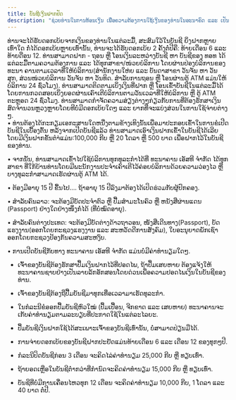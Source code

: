 ```yaml
---
title: ບັນຊີເງິນຝາກຢັດ
description: "ຊ່ວຍທ່ານໃນການທ້ອນເງິນ ເພື່ອຄວາມຕ້ອງການໃຊ້ເງິນຂອງທ່ານໃນອະນາຄົດ ແລະ ເປັນໄດ້ທັງເງິນໝູນໃຊ້ໃນແຕ່ລະວັນກໍ່ໄດ້ໃນເວລາຈຳເປັນ"
---
```


<div class="container">
<vs-row>
<vs-col w="6">
ທ່ານຈະໄດ້ຮັບດອກເບ້ຍຈາກເງິນຂອງທ່ານໃນແຕ່ລະມື້, ສະສົມໃວ້ໃນບັນຊີ ຍິ່ງຝາກຫຼາຍເທົ່າໃດ ກໍ່ໄດ້ດອກເບ້ຍຫຼາຍເທົ່ານັ້ນ, ທ່ານຈະໄດ້ຮັບດອກເບ້ຍ 2 ຄັ້ງຕໍ່ປີຄື: ທ້າຍເດືອນ 6 ແລະ ທ້າຍດືອນ 12.
</vs-col>
<vs-col w="6">
ທ່ານສາມາດຝາກ - ຖອນ ຫຼື ໂອນເງິນລະຫວ່າງບັນຊີ ຫາ ບັນຊີຂອງ ທອທ ໄດ້ແຕ່ລະມື້ຕາມຄວາມຕ້ອງການ ແລະ ໄດ້ທຸກສາຂາ/ໜ່ວຍບໍລິການ ໂດຍຜ່ານປ່ອງບໍລິການຂອງທະນາ ຄານຕາມເວລາທີ່ໃຫ້ບໍລິການ(ສຳນັກງານໃຫ່ຍ ແລະ ບັນດາສາຂາ ວັນຈັນ ຫາ ວັນ ສຸກ, ສ່ວນໜ່ວຍບໍລິການ ວັນຈັນ ຫາ ວັນທິດ. ສຳລັບການຖອນ ຫຼື ໂອນຜ່ານຕູ້ ATM ແມ່ນໃຫ້ບໍລິການ 24 ຊົ່ວໂມງ).
</vs-col>
<vs-col w="6">
ທ່ານສາມາດຕິດຕາມເບິ່ງເງິນທີ່ຝາກ ຫຼື ໂອນເຂົ້າບັນຊີໃນແຕ່ລະມື້ໄດ້ ໂດຍການກວດສອບເບິ່ງຍອດຜ່ານເຄົາເຕີບໍລິການຕາມວັນເວລາທີ່ໃຫ້ບໍລິການ ຫຼື ຕູ້ ATM ຕະຫຼອດ 24 ຊົ່ວໂມງ.
</vs-col>
<vs-col w="6">
ທ່ານສາມາດກໍາຈັດຄວາມສ່ຽງຕ່າງໆກ່ຽວກັບການທີ່ຕ້ອງຮັກສາເງິນສົດຈໍານວນຫຼວງຫຼາຍໂດຍທີບໍ່ມີດອກເບ້ຍໃດໆ ແລະ ຍາກທີ່ຈະແບ່ງສ່ວນໃນການໃຊ້ຈ່າຍຕ່າງໆ.
</vs-col>
</vs-row>
</div>

<div class="container">
<st-tabs mode="mode">
<st-tab title="ວິທີການເປີດບັນຊີ">
• ທ່ານຕ້ອງໄດ້ກະກຽມເອກະສານໃດຫນື່ງຕາມຂ້າງເທິງນັ້ນເພື່ອມາປະກອບເຂົ້າໃນການຂໍເປີດບັນຊີໃນເບື້ອງຕົ້ນ ຫລັງຈາກເປີດບັນຊີແລ້ວ ທ່ານສາມາດເອົາເງິນຝາກເຂົ້າໃນບັນຊີໄດ້ເລີຍ ໂດຍມີເງິນຝາກຂັ້ນຕຳ່ແມ່ນ:100,000 ກີບ ຫຼື 20 ໂດລາ ຫຼື 500 ບາດ ເພື່ອຝາກໄວ້ໃນບັນຊີຂອງທ່ານ.

• ຈາກນັ້ນ, ທ່ານສາມາດເຂົ້າໄປໃຊ້ບໍລິການທຸກທຸລະກຳໄດ້ທີ່ ທະນາຄານ ເອັສທີ ຈຳກັດ ໄດ້ທຸກສາຂາ ທີ່ໃກ້ບ້ານທ່ານໂດຍມີພະນັກງານປະຈຳເຄົາເຕີໄວ້ຄ່ອຍບໍລິການດ້ວຍຄວາມວ່ອງໄວ ຫຼື ບາງທຸລະກຳສາມາດເຮັດຜ່ານຕູ້ ATM ໄດ້.

</st-tab>
<st-tab title="ເງື່ອນໄຂໃນການເປີດບັນຊີ">
• ຕ້ອງມີອາຍຸ 15 ປີ ຂື້ນໄປ…. ຖ້າອາຍຸ 15 ປີລົງມາຕ້ອງໄດ້ເປິດຮ່ວມກັບຜູ້ປົກຄອງ.

• ສຳລັບຄົນລາວ: ຈະຕ້ອງມີບັດປະຈຳຕົວ ຫຼື ປື້ມສຳມະໂນຄົວ ຫຼື ຫນັງສືຜ່ານແດນ (Passport) ຢ່າງໃດຢ່າງໜຶ່ງກໍ່ໄດ້ (ທີ່ບໍ່ໝົດອາຍຸ).

• ສຳລັບຄົນຕ່າງປະເທດ: ຈະຕ້ອງມີບັດຕ່າງດ້າວຖາວອນ, ໜັງສືເດີນທາງ(Passport), ບັດແຮງງານ(ອອກໂດຍກະຊວງແຮງງານ ແລະ ສະຫວັດດີການສັງຄົມ), ໃບອະນຸຍາດພັກເຊົາ ອອກໂດຍກະຊວງປ້ອງກັນຄວາມສະຫງົບ.

• ການເປີດບັນຊີກັບທາງ ທະນາຄານ ເອັສທີ ຈຳກັດ ແມ່ນບໍ່ມີຄ່າທຳນຽມໃດໆ.
</st-tab>
<st-tab title="ລະບຽບເງິນຝາກ">

- ເຈົ້າຂອງບັນຊີຕ້ອງຮັກສາປຶ້ມເງິນຝາກໄວ້ທີ່ປອດໄພ, ຖ້າປຶ້ມເສຍຫາຍ ຕ້ອງແຈ້ງໃຫ້ທະນາຄານຊາບຢ່າງເປັນລາຍລັກອັກສອນໂດຍດ່ວນເພື່ອຄວາມປອດໄພເງິນໃນບັນຊີຂອງທ່ານ.

- ເຈົ້າຂອງບັນຊີຕ້ອງຖືປື້ມບັນຊີມາທຸກເທື່ອເວລາມາເຮັດທຸລະກຳ.

- ໃນກໍລະນີຂໍອອກປື້ມບັນຊີຫົວໃໝ່ (ປຶ້ມເປື້ອນ, ຈີກຂາດ ແລະ ເສຍຫາຍ) ທະນາຄານຈະເກັບຄ່າທຳນຽມຕາມລະບຽບທີ່ປະກາດໃຊ້ໃນແຕ່ລະໄລຍະ.

- ປຶ້ມບັນຊີເງິນຝາກໃຊ້ໄດ້ສະເພາະເຈົ້າຂອງບັນຊີເທົ່ານັ້ນ, ບໍ່ສາມາດປ່ຽນມືໄດ້.
  </st-tab>
  <st-tab title="ໝາຍເຫດ">
- ການຈ່າຍດອກເບ້ຍຂອງບັນຊີຝາກປະຢັດແມ່ນທ້າຍເດືອນ 6 ແລະ ເດືອນ 12 ຂອງທຸກໆປີ.

- ກໍລະນີປິດບັນຊີກ່ອນ 3 ເດືອນ ຈະຄິດໄລ່ຄ່າທຳນຽມ 25,000 ກີບ ຫຼື ທຽບເທົ່າ.

- ຖ້າຍອດເຫຼືອໃນບັນຊີຕ່ຳກວ່າທີ່ກຳນົດຈະຄິດຄ່າທຳນຽມ 15,000 ກີບ ຫຼື ທຽບເທົ່າ.

- ບັນຊີທີ່ບໍ່ມີການເຄື່ອນໄຫວທຸກ 12 ເດືອນ ຈະຄິດຄ່າທຳນຽມ 10,000 ກີບ, 1 ໂດລາ ແລະ 40 ບາດ ຕໍ່ປີ.
  </st-tab>
  </st-tabs>
  </div>
